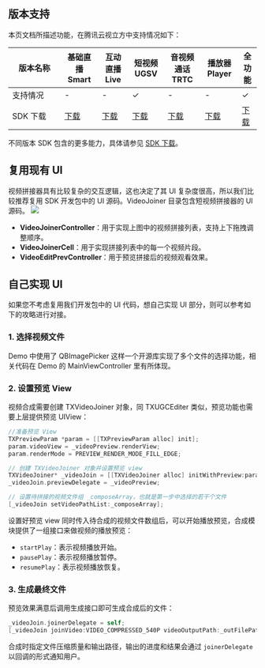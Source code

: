 ## 版本支持
本页文档所描述功能，在腾讯云视立方中支持情况如下：

| 版本名称 | 基础直播 Smart | 互动直播 Live | 短视频 UGSV | 音视频通话 TRTC | 播放器 Player | 全功能 |
| -------- | -------- | -------- | -------- | -------- | -------- | -------- |
| 支持情况 | -  | -  | &#10003;  | -  | -  | &#10003;  |
| SDK 下载 <div style="width: 90px"/> | [下载](https://vcube.cloud.tencent.com/home.html?sdk=basicLive) | [下载](https://vcube.cloud.tencent.com/home.html?sdk=interactivelive) | [下载](https://vcube.cloud.tencent.com/home.html?sdk=shortVideo) | [下载](https://vcube.cloud.tencent.com/home.html?sdk=video) | [下载](https://vcube.cloud.tencent.com/home.html?sdk=player) | [下载](https://vcube.cloud.tencent.com/home.html?sdk=allPart) |

不同版本 SDK 包含的更多能力，具体请参见 [SDK 下载](https://cloud.tencent.com/document/product/1449/56978)。


## 复用现有 UI
视频拼接器具有比较复杂的交互逻辑，这也决定了其 UI 复杂度很高，所以我们比较推荐复用 SDK 开发包中的 UI 源码。VideoJoiner 目录包含短视频拼接器的 UI 源码。 
![](https://main.qcloudimg.com/raw/bf53388286f715539974dec32f458d98.png)

- **VideoJoinerController**：用于实现上图中的视频拼接列表，支持上下拖拽调整顺序。
- **VideoJoinerCell**：用于实现拼接列表中的每一个视频片段。
- **VideoEditPrevController**：用于预览拼接后的视频观看效果。

## 自己实现 UI
如果您不考虑复用我们开发包中的 UI 代码，想自己实现 UI 部分，则可以参考如下的攻略进行对接。
 
### 1. 选择视频文件
Demo 中使用了 QBImagePicker 这样一个开源库实现了多个文件的选择功能，相关代码在 Demo 的 MainViewController 里有所体现。

### 2. 设置预览 View
视频合成需要创建 TXVideoJoiner 对象，同 TXUGCEditer 类似，预览功能也需要上层提供预览 UIView：
```objectivec
//准备预览 View
TXPreviewParam *param = [[TXPreviewParam alloc] init];
param.videoView = _videoPreview.renderView;
param.renderMode = PREVIEW_RENDER_MODE_FILL_EDGE;

// 创建 TXVideoJoiner 对象并设置预览 view
TXVideoJoiner* _videoJoin = [[TXVideoJoiner alloc] initWithPreview:param];
_videoJoin.previewDelegate = _videoPreview;

// 设置待拼接的视频文件组 _composeArray，也就是第一步中选择的若干个文件
[_videoJoin setVideoPathList:_composeArray];
```

设置好预览 view 同时传入待合成的视频文件数组后，可以开始播放预览，合成模块提供了一组接口来做视频的播放预览：

*  `startPlay`：表示视频播放开始。
*  `pausePlay`：表示视频播放暂停。
*  `resumePlay`：表示视频播放恢复。

### 3. 生成最终文件
预览效果满意后调用生成接口即可生成合成后的文件：
```objectivec
_videoJoin.joinerDelegate = self;
[_videoJoin joinVideo:VIDEO_COMPRESSED_540P videoOutputPath:_outFilePath];
```

合成时指定文件压缩质量和输出路径，输出的进度和结果会通过 `joinerDelegate` 以回调的形式通知用户。

